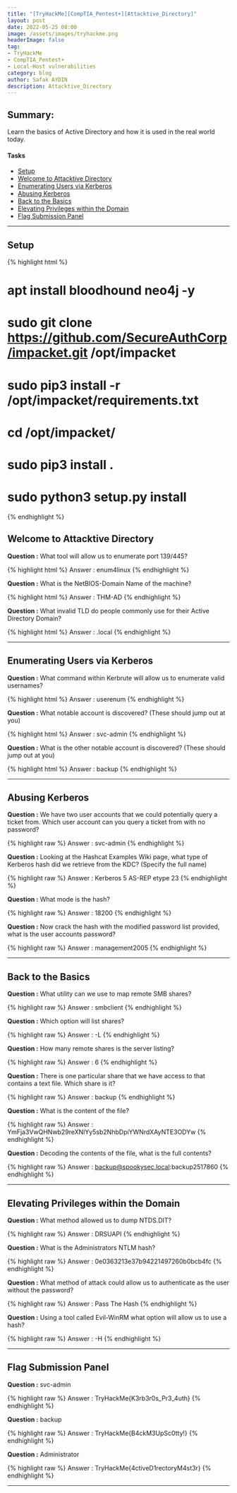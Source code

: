 ```yaml
---
title: "[TryHackMe][CompTIA_Pentest+][Attacktive_Directory]"
layout: post
date: 2022-05-25 08:00
image: /assets/images/tryhackme.png
headerImage: false
tag:
- TryHackMe
- CompTIA_Pentest+
- Local-Host vulnerabilities
category: blog
author: Safak AYDIN
description: Attacktive_Directory
---
```


## Summary:

Learn the basics of Active Directory and how it is used in the real world today.

#### Tasks
- [Setup](#setup)
- [Welcome to Attacktive Directory](#welcome-to-attacktive-directory)
- [Enumerating Users via Kerberos](#enumerating-users-via-kerberos)
- [Abusing Kerberos](#abusing-kerberos)
- [Back to the Basics](#back-to-the-basics)
- [Elevating Privileges within the Domain](#elevating-privileges-within-the-domain)
- [Flag Submission Panel](#flag-submission-panel)

---

## Setup

{% highlight html %}
# apt install bloodhound neo4j -y
# sudo git clone https://github.com/SecureAuthCorp/impacket.git /opt/impacket
# sudo pip3 install -r /opt/impacket/requirements.txt
# cd /opt/impacket/
# sudo pip3 install .
# sudo python3 setup.py install
{% endhighlight %}

## Welcome to Attacktive Directory

**Question :** What tool will allow us to enumerate port 139/445?

{% highlight html %}
Answer : enum4linux
{% endhighlight %}

**Question :** What is the NetBIOS-Domain Name of the machine?

{% highlight html %}
Answer : THM-AD
{% endhighlight %}

**Question :** What invalid TLD do people commonly use for their Active Directory Domain?

{% highlight html %}
Answer : .local
{% endhighlight %}

---

## Enumerating Users via Kerberos

**Question :** What command within Kerbrute will allow us to enumerate valid usernames?

{% highlight html %}
Answer : userenum
{% endhighlight %}

**Question :** What notable account is discovered? (These should jump out at you)

{% highlight html %}
Answer : svc-admin
{% endhighlight %}

**Question :** What is the other notable account is discovered? (These should jump out at you)

{% highlight html %}
Answer : backup
{% endhighlight %}

---

## Abusing Kerberos

**Question :** We have two user accounts that we could potentially query a ticket from. Which user account can you query a ticket from with no password?

{% highlight raw %}
Answer : svc-admin
{% endhighlight %}

**Question :** Looking at the Hashcat Examples Wiki page, what type of Kerberos hash did we retrieve from the KDC? (Specify the full name)

{% highlight raw %}
Answer : Kerberos 5 AS-REP etype 23
{% endhighlight %}

**Question :** What mode is the hash?

{% highlight raw %}
Answer : 18200
{% endhighlight %}

**Question :** Now crack the hash with the modified password list provided, what is the user accounts password?

{% highlight raw %}
Answer : management2005
{% endhighlight %}

---

## Back to the Basics

**Question :** What utility can we use to map remote SMB shares?

{% highlight raw %}
Answer : smbclient
{% endhighlight %}

**Question :** Which option will list shares?

{% highlight raw %}
Answer : -L
{% endhighlight %}

**Question :** How many remote shares is the server listing?

{% highlight raw %}
Answer : 6
{% endhighlight %}

**Question :** There is one particular share that we have access to that contains a text file. Which share is it?

{% highlight raw %}
Answer : backup
{% endhighlight %}

**Question :** What is the content of the file?

{% highlight raw %}
Answer : YmFja3VwQHNwb29reXNlYy5sb2NhbDpiYWNrdXAyNTE3ODYw
{% endhighlight %}

**Question :** Decoding the contents of the file, what is the full contents?

{% highlight raw %}
Answer : backup@spookysec.local:backup2517860
{% endhighlight %}

---

## Elevating Privileges within the Domain

**Question :** What method allowed us to dump NTDS.DIT?

{% highlight raw %}
Answer : DRSUAPI
{% endhighlight %}

**Question :** What is the Administrators NTLM hash?

{% highlight raw %}
Answer : 0e0363213e37b94221497260b0bcb4fc
{% endhighlight %}

**Question :** What method of attack could allow us to authenticate as the user without the password?

{% highlight raw %}
Answer : Pass The Hash
{% endhighlight %}

**Question :** Using a tool called Evil-WinRM what option will allow us to use a hash?

{% highlight raw %}
Answer : -H
{% endhighlight %}

---

## Flag Submission Panel

**Question :** svc-admin

{% highlight raw %}
Answer : TryHackMe{K3rb3r0s_Pr3_4uth}
{% endhighlight %}

**Question :** backup

{% highlight raw %}
Answer : TryHackMe{B4ckM3UpSc0tty!}
{% endhighlight %}

**Question :** Administrator

{% highlight raw %}
Answer : TryHackMe{4ctiveD1rectoryM4st3r}
{% endhighlight %}

---

[1]: https://daringfireball.net/projects/markdown/
[2]: https://www.fileformat.info/info/unicode/char/2163/index.htm
[3]: https://www.markitdown.net/
[4]: https://daringfireball.net/projects/markdown/basics
[5]: https://daringfireball.net/projects/markdown/syntax
[6]: https://kune.fr/wp-content/uploads/2013/10/ghost-blog.jpg
